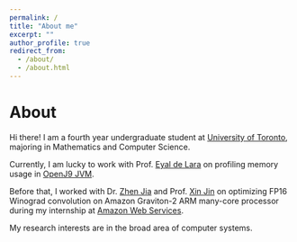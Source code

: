 ```yaml
---
permalink: /
title: "About me"
excerpt: ""
author_profile: true
redirect_from: 
  - /about/
  - /about.html
---
```


# About
Hi there! I am a fourth year undergraduate student at [University of Toronto](https://www.utoronto.ca/), majoring in Mathematics and Computer Science. 

Currently, I am lucky to work with Prof. [Eyal de Lara](http://www.cs.toronto.edu/~delara/) on profiling memory usage in [OpenJ9 JVM](https://www.eclipse.org/openj9/).

Before that, I worked with Dr. [Zhen Jia](https://www.amazon.science/author/zhen-jia) and Prof. [Xin Jin](https://xinjin.github.io/) on optimizing FP16 Winograd convolution on Amazon Graviton-2 ARM many-core processor during my internship at [Amazon Web Services](https://aws.amazon.com/).

My research interests are in the broad area of computer systems.
